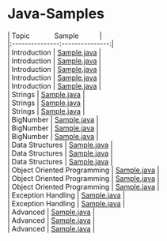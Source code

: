 # Java-Samples


|          Topic &emsp;&emsp;&emsp;                    Sample&emsp;&emsp;&emsp;|                                                                                                                             <br>
|:---------------:---------------:|<br>
|         Introduction			| [Sample.java](https://github.com/LegacyOfKain/Java/blob/master/Introduction/Welcome%20to%20Java!/Sample.java)                               |<br>
|         Introduction        	| [Sample.java](https://github.com/LegacyOfKain/Java/blob/master/Introduction/Java%20Stdin%20and%20Stdout%20I/Sample.java)                    |<br>
|         Introduction        	| [Sample.java](https://github.com/LegacyOfKain/Java/blob/master/Introduction/Java%20If-Else/Sample.java)                                     |<br>
|         Introduction        	| [Sample.java](https://github.com/LegacyOfKain/Java/blob/master/Introduction/Java%20Stdin%20and%20Stdout%20II/Sample.java)                   |<br>
|         Introduction        	| [Sample.java](https://github.com/LegacyOfKain/Java/blob/master/Strings/Pattern%20Syntax%20Checker/Sample.java)                              |<br>
|           Strings           	| [Sample.java](https://github.com/LegacyOfKain/Java/blob/master/Strings/Java%20Regex%202%20-%20Duplicate%20Words/Sample.java)                |<br>
|           Strings           	| [Sample.java](https://github.com/LegacyOfKain/Java/blob/master/Strings/Java%20Regex%203%20-%20Username%20Checker/Sample.java)               |<br>
|           Strings           	| [Sample.java](https://github.com/LegacyOfKain/Java/blob/master/Strings/Tag%20Content%20Extractor/Sample.java)                               |<br>
|          BigNumber          	| [Sample.java](https://github.com/LegacyOfKain/Java/blob/master/BigNumber/Java%20BigInteger/Sample.java)                                     |<br>
|          BigNumber          	| [Sample.java](https://github.com/LegacyOfKain/Java/blob/master/BigNumber/Java%20BigDecimal/Sample.java)                                     |<br>
|          BigNumber          	| [Sample.java](https://github.com/LegacyOfKain/Java/blob/master/Data%20Structures/Java%20Sort/Sample.java)                                   |<br>
|       Data Structures       	| [Sample.java](https://github.com/LegacyOfKain/Java/blob/master/Data%20Structures/Java%20Dequeue/Sample.java)                                |<br>
|       Data Structures       	| [Sample.java](https://github.com/LegacyOfKain/Java/blob/master/Data%20Structures/Java%20BitSet/Sample.java)                                 |<br>
|       Data Structures       	| [Sample.java](https://github.com/LegacyOfKain/Java/blob/master/Data%20Structures/Java%20Priority%20Queue/Sample.java)                       |<br>
| Object Oriented Programming 	| [Sample.java](https://github.com/LegacyOfKain/Java/blob/master/Object%20Oriented%20Programming/Java%20Inheritance%20I/Sample.java)          |<br>
| Object Oriented Programming 	| [Sample.java](https://github.com/LegacyOfKain/Java/blob/master/Object%20Oriented%20Programming/Java%20Inheritance%20II/Sample.java)         |<br>
| Object Oriented Programming 	| [Sample.java](https://github.com/LegacyOfKain/Java/blob/master/Object%20Oriented%20Programming/Calculating%20Volume/Sample.java)            |<br>
|      Exception Handling     	| [Sample.java](https://github.com/LegacyOfKain/Java/blob/master/Exception%20Handling/Java%20Exception%20Handling%20(Try-catch)/Sample.java)  |<br>
|      Exception Handling     	| [Sample.java](https://github.com/LegacyOfKain/Java/blob/master/Exception%20Handling/Java%20Exception%20Handling/Sample.java)                |<br>
|           Advanced          	| [Sample.java](https://github.com/LegacyOfKain/Java/blob/master/Advanced/Java%20Varargs%20-%20Simple%20Addition/Sample.java)                 |<br>
|           Advanced          	| [Sample.java](https://github.com/LegacyOfKain/Java/blob/master/Advanced/Java%20Reflection%20-%20Attributes/Sample.java)                     |<br>
|           Advanced          	| [Sample.java](https://github.com/LegacyOfKain/Java/blob/master/Advanced/Can%20You%20Access/Sample.java)                                     |<br>
